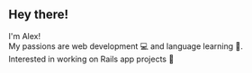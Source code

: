 ## Hey there!

I'm Alex!  
My passions are web development 💻 and language learning 💬.  
Interested in working on Rails app projects 🚝  

